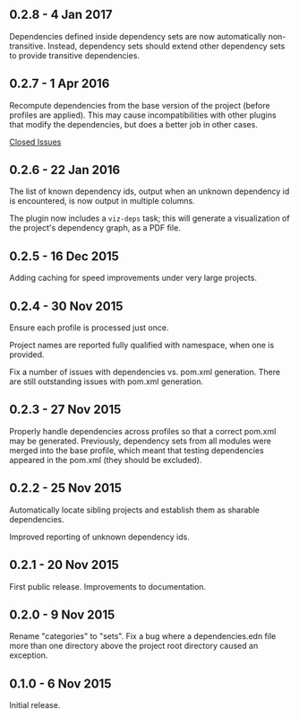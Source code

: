## 0.2.8 - 4 Jan 2017

Dependencies defined inside dependency sets are now automatically non-transitive.
Instead, dependency sets should extend other dependency sets to provide transitive
dependencies.

## 0.2.7 - 1 Apr 2016

Recompute dependencies from the base version of the project (before profiles are applied).
This may cause incompatibilities with other plugins that modify the dependencies, but
does a better job in other cases.

[Closed Issues](https://github.com/walmartlabs/shared-deps/issues?q=milestone%3A0.2.7+is%3Aclosed)

## 0.2.6 - 22 Jan 2016

The list of known dependency ids, output when an unknown dependency id is encountered,
is now output in multiple columns.

The plugin now includes a `viz-deps` task; this will generate a visualization
of the project's dependency graph, as a PDF file.

## 0.2.5 - 16 Dec 2015

Adding caching for speed improvements under very large projects.

## 0.2.4 - 30 Nov 2015

Ensure each profile is processed just once.

Project names are reported fully qualified with namespace, when one is provided.

Fix a number of issues with dependencies vs. pom.xml generation.
There are still outstanding issues with pom.xml generation.

## 0.2.3 - 27 Nov 2015

Properly handle dependencies across profiles so that a correct pom.xml
may be generated. Previously, dependency sets from all modules were merged
into the base profile, which meant that testing dependencies appeared
in the pom.xml (they should be excluded).

## 0.2.2 - 25 Nov 2015

Automatically locate sibling projects and establish them as sharable
dependencies.

Improved reporting of unknown dependency ids.

## 0.2.1 - 20 Nov 2015

First public release.
Improvements to documentation.

## 0.2.0 - 9 Nov 2015

Rename "categories" to "sets".
Fix a bug where a dependencies.edn file more than one directory above
the project root directory caused an exception.

## 0.1.0 - 6 Nov 2015

Initial release.
